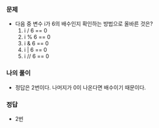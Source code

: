 ### 문제
- 다음 중 변수 i가 6의 배수인지 확인하는 방법으로 올바른 것은?
    1. i / 6 == 0
    2. i % 6 == 0
    3. i & 6 == 0
    4. i | 6 == 0
    5. i // 6 == 0

### 나의 풀이
- 정답은 2번이다. 나머지가 0이 나온다면 배수이기 때문이다.

### 정답
- 2번